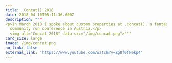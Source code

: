 ```yaml
---
title: .Concat() 2018
date: 2018-04-10T05:11:36.600Z
description: """
<p>In March 2018 I spoke about custom properties at .concat(), a fantastic
  community run conference in Austria.</p>  
  <img alt="Concat 2018" data-src="/img/concat.png">"""
card_size: large
image: /img/concat.png
no_link: false
external_link: 'https://www.youtube.com/watch?v=Zg8f0fNekp4'
---
```


